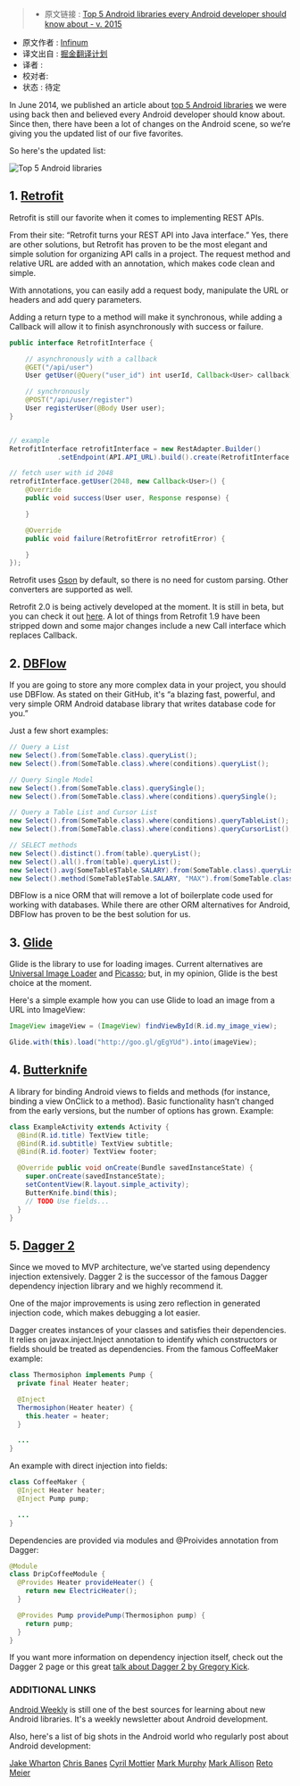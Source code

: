 > * 原文链接 : [Top 5 Android libraries every Android developer should know about - v. 2015](https://infinum.co/the-capsized-eight/articles/top-five-android-libraries-every-android-developer-should-know-about-v2015)
* 原文作者 : [Infinum](https://infinum.co/the-capsized-eight/author/ivan-kust)
* 译文出自 : [掘金翻译计划](https://github.com/xitu/gold-miner)
* 译者 : 
* 校对者: 
* 状态 :  待定

In June 2014, we published an article about [top 5 Android libraries](https://infinum.co/the-capsized-eight/articles/top-5-android-libraries-every-android-developer-should-know-about) we were using back then and believed every Android developer should know about. Since then, there have been a lot of changes on the Android scene, so we’re giving you the updated list of our five favorites.

So here's the updated list:

![Top 5 Android libraries](https://s3.amazonaws.com/infinum.web.production/repository_items/files/000/000/308/original/top_5_android_libraries.png?1402486321)

## 1\. [Retrofit](https://github.com/square/retrofit/tree/version-one)

Retrofit is still our favorite when it comes to implementing REST APIs.

From their site: “Retrofit turns your REST API into Java interface.” Yes, there are other solutions, but Retrofit has proven to be the most elegant and simple solution for organizing API calls in a project. The request method and relative URL are added with an annotation, which makes code clean and simple.

With annotations, you can easily add a request body, manipulate the URL or headers and add query parameters.

Adding a return type to a method will make it synchronous, while adding a Callback will allow it to finish asynchronously with success or failure.

```java
public interface RetrofitInterface {

    // asynchronously with a callback
    @GET("/api/user")
    User getUser(@Query("user_id") int userId, Callback<User> callback);

    // synchronously
    @POST("/api/user/register")
    User registerUser(@Body User user);
}


// example
RetrofitInterface retrofitInterface = new RestAdapter.Builder()
            .setEndpoint(API.API_URL).build().create(RetrofitInterface.class);

// fetch user with id 2048
retrofitInterface.getUser(2048, new Callback<User>() {
    @Override
    public void success(User user, Response response) {

    }

    @Override
    public void failure(RetrofitError retrofitError) {

    }
});
```





Retrofit uses [Gson](https://code.google.com/p/google-gson/) by default, so there is no need for custom parsing. Other converters are supported as well.

Retrofit 2.0 is being actively developed at the moment. It is still in beta, but you can check it out [here](http://square.github.io/retrofit/). A lot of things from Retrofit 1.9 have been stripped down and some major changes include a new Call interface which replaces Callback.

## 2\. [DBFlow](https://github.com/Raizlabs/DBFlow)

If you are going to store any more complex data in your project, you should use DBFlow. As stated on their GitHub, it's “a blazing fast, powerful, and very simple ORM Android database library that writes database code for you.”

Just a few short examples:

```java
// Query a List
new Select().from(SomeTable.class).queryList();
new Select().from(SomeTable.class).where(conditions).queryList();

// Query Single Model
new Select().from(SomeTable.class).querySingle();
new Select().from(SomeTable.class).where(conditions).querySingle();

// Query a Table List and Cursor List
new Select().from(SomeTable.class).where(conditions).queryTableList();
new Select().from(SomeTable.class).where(conditions).queryCursorList();

// SELECT methods
new Select().distinct().from(table).queryList();
new Select().all().from(table).queryList();
new Select().avg(SomeTable$Table.SALARY).from(SomeTable.class).queryList();
new Select().method(SomeTable$Table.SALARY, "MAX").from(SomeTable.class).queryList();

```

DBFlow is a nice ORM that will remove a lot of boilerplate code used for working with databases. While there are other ORM alternatives for Android, DBFlow has proven to be the best solution for us.

## 3\. [Glide](https://github.com/bumptech/glide)

Glide is the library to use for loading images. Current alternatives are [Universal Image Loader](https://github.com/nostra13/Android-Universal-Image-Loader) and [Picasso](https://github.com/square/picasso); but, in my opinion, Glide is the best choice at the moment.

Here's a simple example how you can use Glide to load an image from a URL into ImageView:

```java
ImageView imageView = (ImageView) findViewById(R.id.my_image_view);

Glide.with(this).load("http://goo.gl/gEgYUd").into(imageView);

```


## 4\. [Butterknife](http://jakewharton.github.io/butterknife/)

A library for binding Android views to fields and methods (for instance, binding a view OnClick to a method). Basic functionality hasn’t changed from the early versions, but the number of options has grown. Example:

```java
class ExampleActivity extends Activity {
  @Bind(R.id.title) TextView title;
  @Bind(R.id.subtitle) TextView subtitle;
  @Bind(R.id.footer) TextView footer;

  @Override public void onCreate(Bundle savedInstanceState) {
    super.onCreate(savedInstanceState);
    setContentView(R.layout.simple_activity);
    ButterKnife.bind(this);
    // TODO Use fields...
  }
}

```


## 5\. [Dagger 2](http://google.github.io/dagger/)

Since we moved to MVP architecture, we’ve started using dependency injection extensively. Dagger 2 is the successor of the famous Dagger dependency injection library and we highly recommend it.

One of the major improvements is using zero reflection in generated injection code, which makes debugging a lot easier.

Dagger creates instances of your classes and satisfies their dependencies. It relies on javax.inject.Inject annotation to identify which constructors or fields should be treated as dependencies. From the famous CoffeeMaker example:

```java
class Thermosiphon implements Pump {
  private final Heater heater;

  @Inject
  Thermosiphon(Heater heater) {
    this.heater = heater;
  }

  ...
}
```

An example with direct injection into fields:

```java
class CoffeeMaker {
  @Inject Heater heater;
  @Inject Pump pump;

  ...
}

```

Dependencies are provided via modules and @Proivides annotation from Dagger:

```java
@Module
class DripCoffeeModule {
  @Provides Heater provideHeater() {
    return new ElectricHeater();
  }

  @Provides Pump providePump(Thermosiphon pump) {
    return pump;
  }
}

```

If you want more information on dependency injection itself, check out the Dagger 2 page or this great [talk about Dagger 2 by Gregory Kick](https://www.youtube.com/watch?v=oK_XtfXPkqw).

### ADDITIONAL LINKS

[Android Weekly](http://androidweekly.net/) is still one of the best sources for learning about new Android libraries. It's a weekly newsletter about Android development.

Also, here's a list of big shots in the Android world who regularly post about Android development:

[Jake Wharton](https://twitter.com/JakeWharton) [Chris Banes](https://twitter.com/chrisbanes) [Cyril Mottier](https://twitter.com/cyrilmottier) [Mark Murphy](https://twitter.com/commonsguy) [Mark Allison](https://twitter.com/MarkIAllison) [Reto Meier](https://twitter.com/retomeier)




